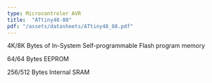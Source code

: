 ```yaml
---
type: Microcontroler AVR
title:  "ATtiny48-88"
pdf: "/assets/datasheets/ATtiny48_88.pdf"
---
```


4K/8K Bytes of In-System Self-programmable Flash program memory

64/64 Bytes EEPROM

256/512 Bytes Internal SRAM

<!--more-->
